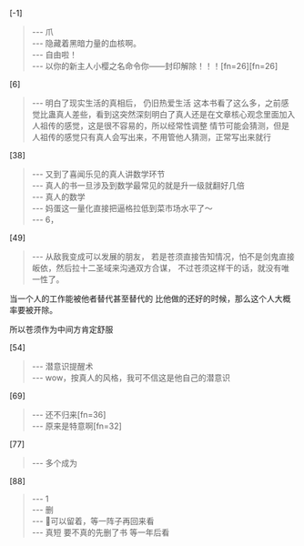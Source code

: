 
[-1] 
>--- 爪<br>
>--- 隐藏着黑暗力量的血核啊。<br>
>--- 自由啦！<br>
>--- 以你的新主人小樱之名命令你——封印解除！！！[fn=26][fn=26]<br>

[6] 
>--- 明白了现实生活的真相后，
仍旧热爱生活
这本书看了这么多，之前感觉比蛊真人差些，看到这突然深刻明白了真人还是在文章核心观念里面加入人祖传的感觉，这是很不容易的，所以经常性调整
情节可能会猜测，但是人祖传的感觉只有真人会写出来，不用管他人猜测，正常写出来就行<br>

[38] 
>--- 又到了喜闻乐见的真人讲数学环节<br>
>--- 真人的书一旦涉及到数学最常见的就是升一级就翻好几倍<br>
>--- 真人的数学<br>
>--- 妈蛋这一量化直接把逼格拉低到菜市场水平了～<br>
>--- 6，<br>

[49] 
>--- 从敌我变成可以发展的朋友，
若是苍须直接告知情况，怕不是剑鬼直接皈依，然后拉十二圣域来沟通双方合谋，
不过苍须这样干的话，就没有唯一性了。

当一个人的工作能被他者替代甚至替代的
比他做的还好的时候，那么这个人大概率要被开除。

所以苍须作为中间方肯定舒服<br>

[54] 
>--- 潜意识提醒术<br>
>--- wow，按真人的风格，我可不信这是他自己的潜意识<br>

[69] 
>--- 还不归来[fn=36]<br>
>--- 原来是特意啊[fn=32]<br>

[77] 
>--- 多个成为<br>

[88] 
>--- 1<br>
>--- 删<br>
>--- 🤔可以留着，等一阵子再回来看<br>
>--- 真短 要不真的先删了书 等一年后看<br>
